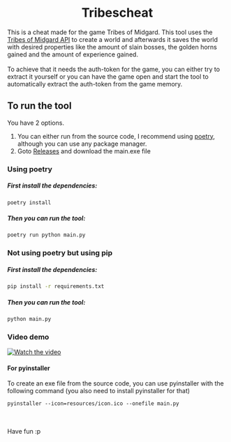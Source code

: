<h1 align="center">Tribescheat</h1>


This is a cheat made for the game Tribes of Midgard. This tool uses the [Tribes of Midgard API](https://api.tribesofmidgard.com/) to create a world and afterwards it saves the world with desired properties like the amount of slain bosses, the golden horns gained and the amount of experience gained.
<br><br>
To achieve that it needs the auth-token for the game, you can either try to extract it yourself or you can have the game open and start the tool to automatically extract the auth-token from the game memory.
## To run the tool
You have 2 options.
1. You can either run from the source code, I recommend using [poetry](https://python-poetry.org/), although you can use any package manager.
2. Goto [Releases](https://github.com/sokripon/TribesCheat/releases) and download the main.exe file
### Using poetry
##### First install the dependencies:
```bash
poetry install
```

##### Then you can run the tool:
```bash
poetry run python main.py
```

### Not using poetry but using pip
##### First install the dependencies:
```bash
pip install -r requirements.txt
```

##### Then you can run the tool:
```bash
python main.py
```

### Video demo
[![Watch the video](https://user-images.githubusercontent.com/79755465/193370189-275f4938-5953-4fcc-afb4-70338ebb15ae.png)](https://www.youtube.com/watch?v=57BhOAT6_6w)

#### For pyinstaller
To create an exe file from the source code, you can use pyinstaller with the following command (you also need to install pyinstaller for that)
```
pyinstaller --icon=resources/icon.ico --onefile main.py
```

<br><br>
Have fun :p
